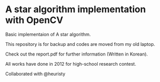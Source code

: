 # A star algorithm implementation with OpenCV

Basic implementaion of A star algorithm.

This repository is for backup and codes are moved from my old laptop.

Check out the report.pdf for further information (Written in Korean).

All works have done in 2012 for high-school research contest.

Collaborated with @heuristy
